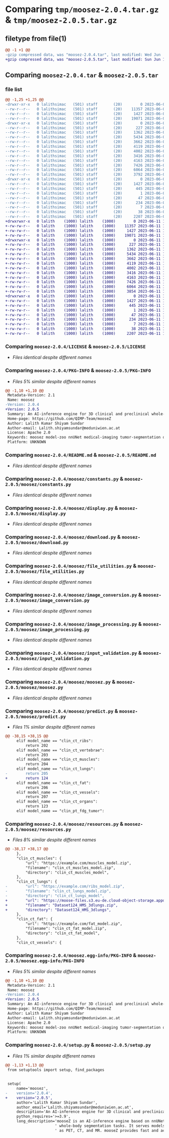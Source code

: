 # Comparing `tmp/moosez-2.0.4.tar.gz` & `tmp/moosez-2.0.5.tar.gz`

## filetype from file(1)

```diff
@@ -1 +1 @@
-gzip compressed data, was "moosez-2.0.4.tar", last modified: Wed Jun  7 17:49:43 2023, max compression
+gzip compressed data, was "moosez-2.0.5.tar", last modified: Sun Jun 11 14:51:14 2023, max compression
```

## Comparing `moosez-2.0.4.tar` & `moosez-2.0.5.tar`

### file list

```diff
@@ -1,25 +1,25 @@
-drwxr-xr-x   0 lalithsimac   (501) staff       (20)        0 2023-06-07 17:49:43.199844 moosez-2.0.4/
--rw-r--r--   0 lalithsimac   (501) staff       (20)    11357 2023-06-06 13:31:59.000000 moosez-2.0.4/LICENSE
--rw-r--r--   0 lalithsimac   (501) staff       (20)     1427 2023-06-07 17:49:43.199448 moosez-2.0.4/PKG-INFO
--rw-r--r--   0 lalithsimac   (501) staff       (20)    19071 2023-06-06 13:31:59.000000 moosez-2.0.4/README.md
-drwxr-xr-x   0 lalithsimac   (501) staff       (20)        0 2023-06-07 17:49:43.196355 moosez-2.0.4/moosez/
--rw-r--r--   0 lalithsimac   (501) staff       (20)      227 2023-06-06 13:31:59.000000 moosez-2.0.4/moosez/__init__.py
--rw-r--r--   0 lalithsimac   (501) staff       (20)     1362 2023-06-06 13:31:59.000000 moosez-2.0.4/moosez/constants.py
--rw-r--r--   0 lalithsimac   (501) staff       (20)     5434 2023-06-07 12:38:35.000000 moosez-2.0.4/moosez/display.py
--rw-r--r--   0 lalithsimac   (501) staff       (20)     3662 2023-06-06 13:31:59.000000 moosez-2.0.4/moosez/download.py
--rw-r--r--   0 lalithsimac   (501) staff       (20)     4119 2023-06-06 13:31:59.000000 moosez-2.0.4/moosez/file_utilities.py
--rw-r--r--   0 lalithsimac   (501) staff       (20)     4002 2023-06-06 13:31:59.000000 moosez-2.0.4/moosez/image_conversion.py
--rw-r--r--   0 lalithsimac   (501) staff       (20)     3416 2023-06-06 15:07:22.000000 moosez-2.0.4/moosez/image_processing.py
--rw-r--r--   0 lalithsimac   (501) staff       (20)     4163 2023-06-06 13:31:59.000000 moosez-2.0.4/moosez/input_validation.py
--rw-r--r--   0 lalithsimac   (501) staff       (20)     7426 2023-06-07 17:48:59.000000 moosez-2.0.4/moosez/moosez.py
--rw-r--r--   0 lalithsimac   (501) staff       (20)     6064 2023-06-07 17:45:47.000000 moosez-2.0.4/moosez/predict.py
--rw-r--r--   0 lalithsimac   (501) staff       (20)     3792 2023-06-07 17:45:47.000000 moosez-2.0.4/moosez/resources.py
-drwxr-xr-x   0 lalithsimac   (501) staff       (20)        0 2023-06-07 17:49:43.198767 moosez-2.0.4/moosez.egg-info/
--rw-r--r--   0 lalithsimac   (501) staff       (20)     1427 2023-06-07 17:49:43.000000 moosez-2.0.4/moosez.egg-info/PKG-INFO
--rw-r--r--   0 lalithsimac   (501) staff       (20)      445 2023-06-07 17:49:43.000000 moosez-2.0.4/moosez.egg-info/SOURCES.txt
--rw-r--r--   0 lalithsimac   (501) staff       (20)        1 2023-06-07 17:49:43.000000 moosez-2.0.4/moosez.egg-info/dependency_links.txt
--rw-r--r--   0 lalithsimac   (501) staff       (20)       47 2023-06-07 17:49:43.000000 moosez-2.0.4/moosez.egg-info/entry_points.txt
--rw-r--r--   0 lalithsimac   (501) staff       (20)      234 2023-06-07 17:49:43.000000 moosez-2.0.4/moosez.egg-info/requires.txt
--rw-r--r--   0 lalithsimac   (501) staff       (20)        7 2023-06-07 17:49:43.000000 moosez-2.0.4/moosez.egg-info/top_level.txt
--rw-r--r--   0 lalithsimac   (501) staff       (20)       38 2023-06-07 17:49:43.199993 moosez-2.0.4/setup.cfg
--rw-r--r--   0 lalithsimac   (501) staff       (20)     2207 2023-06-07 17:49:24.000000 moosez-2.0.4/setup.py
+drwxrwxr-x   0 lalith    (1000) lalith    (1000)        0 2023-06-11 14:51:14.375541 moosez-2.0.5/
+-rw-rw-r--   0 lalith    (1000) lalith    (1000)    11357 2023-06-11 14:35:55.000000 moosez-2.0.5/LICENSE
+-rw-rw-r--   0 lalith    (1000) lalith    (1000)     1427 2023-06-11 14:51:14.375541 moosez-2.0.5/PKG-INFO
+-rw-rw-r--   0 lalith    (1000) lalith    (1000)    19071 2023-06-11 14:35:55.000000 moosez-2.0.5/README.md
+drwxrwxr-x   0 lalith    (1000) lalith    (1000)        0 2023-06-11 14:51:14.375541 moosez-2.0.5/moosez/
+-rw-rw-r--   0 lalith    (1000) lalith    (1000)      227 2023-06-11 14:35:55.000000 moosez-2.0.5/moosez/__init__.py
+-rw-rw-r--   0 lalith    (1000) lalith    (1000)     1362 2023-06-11 14:35:55.000000 moosez-2.0.5/moosez/constants.py
+-rw-rw-r--   0 lalith    (1000) lalith    (1000)     5434 2023-06-11 14:35:55.000000 moosez-2.0.5/moosez/display.py
+-rw-rw-r--   0 lalith    (1000) lalith    (1000)     3662 2023-06-11 14:35:55.000000 moosez-2.0.5/moosez/download.py
+-rw-rw-r--   0 lalith    (1000) lalith    (1000)     4119 2023-06-11 14:35:55.000000 moosez-2.0.5/moosez/file_utilities.py
+-rw-rw-r--   0 lalith    (1000) lalith    (1000)     4002 2023-06-11 14:35:55.000000 moosez-2.0.5/moosez/image_conversion.py
+-rw-rw-r--   0 lalith    (1000) lalith    (1000)     3416 2023-06-11 14:35:55.000000 moosez-2.0.5/moosez/image_processing.py
+-rw-rw-r--   0 lalith    (1000) lalith    (1000)     4163 2023-06-11 14:35:55.000000 moosez-2.0.5/moosez/input_validation.py
+-rw-rw-r--   0 lalith    (1000) lalith    (1000)     7426 2023-06-11 14:35:55.000000 moosez-2.0.5/moosez/moosez.py
+-rw-rw-r--   0 lalith    (1000) lalith    (1000)     6064 2023-06-11 14:35:55.000000 moosez-2.0.5/moosez/predict.py
+-rw-rw-r--   0 lalith    (1000) lalith    (1000)     3854 2023-06-11 14:35:55.000000 moosez-2.0.5/moosez/resources.py
+drwxrwxr-x   0 lalith    (1000) lalith    (1000)        0 2023-06-11 14:51:14.375541 moosez-2.0.5/moosez.egg-info/
+-rw-rw-r--   0 lalith    (1000) lalith    (1000)     1427 2023-06-11 14:51:14.000000 moosez-2.0.5/moosez.egg-info/PKG-INFO
+-rw-rw-r--   0 lalith    (1000) lalith    (1000)      445 2023-06-11 14:51:14.000000 moosez-2.0.5/moosez.egg-info/SOURCES.txt
+-rw-rw-r--   0 lalith    (1000) lalith    (1000)        1 2023-06-11 14:51:14.000000 moosez-2.0.5/moosez.egg-info/dependency_links.txt
+-rw-rw-r--   0 lalith    (1000) lalith    (1000)       47 2023-06-11 14:51:14.000000 moosez-2.0.5/moosez.egg-info/entry_points.txt
+-rw-rw-r--   0 lalith    (1000) lalith    (1000)      234 2023-06-11 14:51:14.000000 moosez-2.0.5/moosez.egg-info/requires.txt
+-rw-rw-r--   0 lalith    (1000) lalith    (1000)        7 2023-06-11 14:51:14.000000 moosez-2.0.5/moosez.egg-info/top_level.txt
+-rw-rw-r--   0 lalith    (1000) lalith    (1000)       38 2023-06-11 14:51:14.375541 moosez-2.0.5/setup.cfg
+-rw-rw-r--   0 lalith    (1000) lalith    (1000)     2207 2023-06-11 14:38:13.000000 moosez-2.0.5/setup.py
```

### Comparing `moosez-2.0.4/LICENSE` & `moosez-2.0.5/LICENSE`

 * *Files identical despite different names*

### Comparing `moosez-2.0.4/PKG-INFO` & `moosez-2.0.5/PKG-INFO`

 * *Files 5% similar despite different names*

```diff
@@ -1,10 +1,10 @@
 Metadata-Version: 2.1
 Name: moosez
-Version: 2.0.4
+Version: 2.0.5
 Summary: An AI-inference engine for 3D clinical and preclinical whole-body segmentation tasks
 Home-page: https://github.com/QIMP-Team/mooseZ
 Author: Lalith Kumar Shiyam Sundar
 Author-email: Lalith.shiyamsundar@meduniwien.ac.at
 License: Apache 2.0
 Keywords: moosez model-zoo nnUNet medical-imaging tumor-segmentation organ-segmentation bone-segmentation lung-segmentation muscle-segmentation fat-segmentation vessel-segmentation vertebral-segmentation rib-segmentation preclinical-segmentation clinical-segmentation
 Platform: UNKNOWN
```

### Comparing `moosez-2.0.4/README.md` & `moosez-2.0.5/README.md`

 * *Files identical despite different names*

### Comparing `moosez-2.0.4/moosez/constants.py` & `moosez-2.0.5/moosez/constants.py`

 * *Files identical despite different names*

### Comparing `moosez-2.0.4/moosez/display.py` & `moosez-2.0.5/moosez/display.py`

 * *Files identical despite different names*

### Comparing `moosez-2.0.4/moosez/download.py` & `moosez-2.0.5/moosez/download.py`

 * *Files identical despite different names*

### Comparing `moosez-2.0.4/moosez/file_utilities.py` & `moosez-2.0.5/moosez/file_utilities.py`

 * *Files identical despite different names*

### Comparing `moosez-2.0.4/moosez/image_conversion.py` & `moosez-2.0.5/moosez/image_conversion.py`

 * *Files identical despite different names*

### Comparing `moosez-2.0.4/moosez/image_processing.py` & `moosez-2.0.5/moosez/image_processing.py`

 * *Files identical despite different names*

### Comparing `moosez-2.0.4/moosez/input_validation.py` & `moosez-2.0.5/moosez/input_validation.py`

 * *Files identical despite different names*

### Comparing `moosez-2.0.4/moosez/moosez.py` & `moosez-2.0.5/moosez/moosez.py`

 * *Files identical despite different names*

### Comparing `moosez-2.0.4/moosez/predict.py` & `moosez-2.0.5/moosez/predict.py`

 * *Files 1% similar despite different names*

```diff
@@ -38,15 +38,15 @@
     elif model_name == "clin_ct_ribs":
         return 202
     elif model_name == "clin_ct_vertebrae":
         return 203
     elif model_name == "clin_ct_muscles":
         return 204
     elif model_name == "clin_ct_lungs":
-        return 205
+        return 124
     elif model_name == "clin_ct_fat":
         return 206
     elif model_name == "clin_ct_vessels":
         return 207
     elif model_name == "clin_ct_organs":
         return 123
     elif model_name == "clin_pt_fdg_tumor":
```

### Comparing `moosez-2.0.4/moosez/resources.py` & `moosez-2.0.5/moosez/resources.py`

 * *Files 8% similar despite different names*

```diff
@@ -38,17 +38,17 @@
     },
     "clin_ct_muscles": {
         "url": "https://example.com/muscles_model.zip",
         "filename": "clin_ct_muscles_model.zip",
         "directory": "clin_ct_muscles_model",
     },
     "clin_ct_lungs": {
-        "url": "https://example.com/ribs_model.zip",
-        "filename": "clin_ct_lungs_model.zip",
-        "directory": "clin_ct_lungs_model",
+        "url": "https://moose-files.s3.eu-de.cloud-object-storage.appdomain.cloud/HMS_3dlungs_10062023.zip",
+        "filename": "Dataset124_HMS_3dlungs.zip",
+        "directory": "Dataset124_HMS_3dlungs",
     },
     "clin_ct_fat": {
         "url": "https://example.com/fat_model.zip",
         "filename": "clin_ct_fat_model.zip",
         "directory": "clin_ct_fat_model",
     },
     "clin_ct_vessels": {
```

### Comparing `moosez-2.0.4/moosez.egg-info/PKG-INFO` & `moosez-2.0.5/moosez.egg-info/PKG-INFO`

 * *Files 5% similar despite different names*

```diff
@@ -1,10 +1,10 @@
 Metadata-Version: 2.1
 Name: moosez
-Version: 2.0.4
+Version: 2.0.5
 Summary: An AI-inference engine for 3D clinical and preclinical whole-body segmentation tasks
 Home-page: https://github.com/QIMP-Team/mooseZ
 Author: Lalith Kumar Shiyam Sundar
 Author-email: Lalith.shiyamsundar@meduniwien.ac.at
 License: Apache 2.0
 Keywords: moosez model-zoo nnUNet medical-imaging tumor-segmentation organ-segmentation bone-segmentation lung-segmentation muscle-segmentation fat-segmentation vessel-segmentation vertebral-segmentation rib-segmentation preclinical-segmentation clinical-segmentation
 Platform: UNKNOWN
```

### Comparing `moosez-2.0.4/setup.py` & `moosez-2.0.5/setup.py`

 * *Files 1% similar despite different names*

```diff
@@ -1,13 +1,13 @@
 from setuptools import setup, find_packages
 
 
 setup(
     name='moosez',
-    version='2.0.4',
+    version='2.0.5',
     author='Lalith Kumar Shiyam Sundar',
     author_email='Lalith.shiyamsundar@meduniwien.ac.at',
     description='An AI-inference engine for 3D clinical and preclinical whole-body segmentation tasks',
     python_requires='>=3.9',
     long_description='mooseZ is an AI-inference engine based on nnUNet, designed for 3D clinical and preclinical'
                      ' whole-body segmentation tasks. It serves models tailored towards different modalities such'
                      ' as PET, CT, and MR. mooseZ provides fast and accurate segmentation results, making it a '
```

